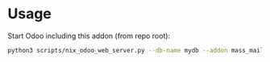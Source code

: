 # Usage

Start Odoo including this addon (from repo root):

```bash
python3 scripts/nix_odoo_web_server.py --db-name mydb --addon mass_mailing_sms
```
